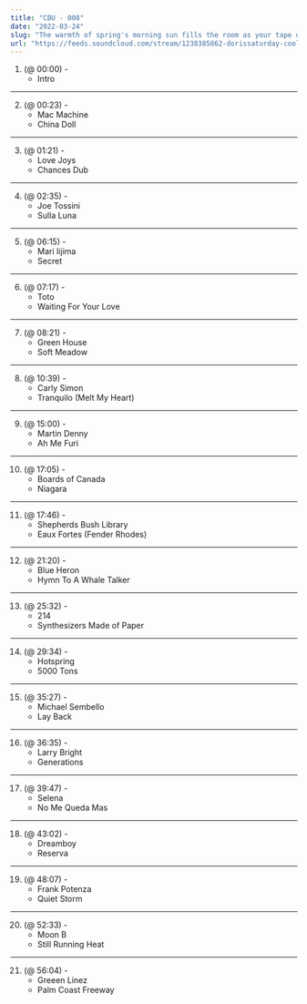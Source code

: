 ```yaml
---
title: "CBU - 008"
date: "2022-03-24"
slug: "The warmth of spring's morning sun fills the room as your tape deck plays a mix of songs you've recorded off of your local smooth jazz station."
url: "https://feeds.soundcloud.com/stream/1238385862-dorissaturday-cool-breeze-unlimited-007.mp3"
---
```


1. (@ 00:00) -
   - Intro

---

2. (@ 00:23) -
   - Mac Machine
   - China Doll

---

3. (@ 01:21) -
   - Love Joys
   - Chances Dub

---

4. (@ 02:35) -
   - Joe Tossini
   - Sulla Luna

---

5. (@ 06:15) -
   - Mari Iijima
   - Secret

---

6. (@ 07:17) -
   - Toto
   - Waiting For Your Love

---

7. (@ 08:21) -
   - Green House
   - Soft Meadow

---

8. (@ 10:39) -
   - Carly Simon
   - Tranquilo (Melt My Heart)

---

9. (@ 15:00) -
   - Martin Denny
   - Ah Me Furi

---

10. (@ 17:05) -
    - Boards of Canada
    - Niagara

---

11. (@ 17:46) -
    - Shepherds Bush Library
    - Eaux Fortes (Fender Rhodes)

---

12. (@ 21:20) -
    - Blue Heron
    - Hymn To A Whale Talker

---

13. (@ 25:32) -
    - 214
    - Synthesizers Made of Paper

---

14. (@ 29:34) -
    - Hotspring
    - 5000 Tons

---

15. (@ 35:27) -
    - Michael Sembello
    - Lay Back

---

16. (@ 36:35) -
    - Larry Bright
    - Generations

---

17. (@ 39:47) -
    - Selena
    - No Me Queda Mas

---

18. (@ 43:02) -
    - Dreamboy
    - Reserva

---

19. (@ 48:07) -
    - Frank Potenza
    - Quiet Storm

---

20. (@ 52:33) -
    - Moon B
    - Still Running Heat

---

21. (@ 56:04) -
    - Greeen Linez
    - Palm Coast Freeway
